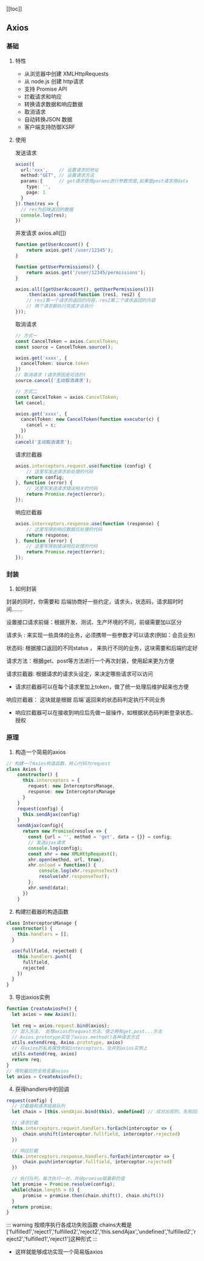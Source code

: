 [[toc]]
## Axios

### 基础
1. 特性
    * 从浏览器中创建 XMLHttpRequests
    * 从 node.js 创建 http请求
    * 支持 Promise API
    * 拦截请求和响应
    * 转换请求数据和响应数据
    * 取消请求
    * 自动转换JSON 数据
    * 客户端支持防御XSRF

2. 使用

    发送请求
    ```ts
    axios({        
      url:'xxx',    // 设置请求的地址
      method:"GET", // 设置请求方法
      params:{      // get请求使用params进行参数凭借,如果是post请求用data
        type: '',
        page: 1
      }
    }).then(res => {  
      // res为后端返回的数据
      console.log(res);   
    })
    ```

    并发请求 axios.all([])
    ```ts
    function getUserAccount() {
        return axios.get('/user/12345');
    }

    function getUserPermissions() {
        return axios.get('/user/12345/permissions');
    }

    axios.all([getUserAccount(), getUserPermissions()])
        .then(axios.spread(function (res1, res2) { 
        // res1第一个请求的返回的内容，res2第二个请求返回的内容
        // 两个请求都执行完成才会执行
    }));
    ```

    取消请求
    ```ts
    // 方式一
    const CancelToken = axios.CancelToken;
    const source = CancelToken.source();

    axios.get('xxxx', {
      cancelToken: source.token
    })
    // 取消请求 (请求原因是可选的)
    source.cancel('主动取消请求');

    // 方式二
    const CancelToken = axios.CancelToken;
    let cancel;

    axios.get('xxxx', {
      cancelToken: new CancelToken(function executor(c) {
        cancel = c;
      })
    });
    cancel('主动取消请求');
    ```

    请求拦截器
    ```ts
    axios.interceptors.request.use(function (config) {
        // 这里写发送请求前处理的代码
        return config;
    }, function (error) {
        // 这里写发送请求错误相关的代码
        return Promise.reject(error);
    });
    ```

    响应拦截器
    ```ts
    axios.interceptors.response.use(function (response) {
        // 这里写得到响应数据后处理的代码
        return response;
    }, function (error) {
        // 这里写得到错误响应处理的代码
        return Promise.reject(error);
    });
    ```

### 封装
1. 如何封装

封装的同时，你需要和 后端协商好一些约定，请求头，状态码，请求超时时间.......

设置接口请求前缀：根据开发、测试、生产环境的不同，前缀需要加以区分

请求头 : 来实现一些具体的业务，必须携带一些参数才可以请求(例如：会员业务)

状态码: 根据接口返回的不同status ， 来执行不同的业务，这块需要和后端约定好

请求方法：根据get、post等方法进行一个再次封装，使用起来更为方便

请求拦截器: 根据请求的请求头设定，来决定哪些请求可以访问
* 请求拦截器可以在每个请求里加上token，做了统一处理后维护起来也方便

响应拦截器： 这块就是根据 后端`返回来的状态码判定执行不同业务
* 响应拦截器可以在接收到响应后先做一层操作，如根据状态码判断登录状态、授权

### 原理
1. 构造一个简易的axios
```ts
// 构建一个Axios构造函数，核心代码为request
class Axios {
    constructor() {
      this.interceptors = {
        request: new InterceptorsManage,
        response: new InterceptorsManage
      }
    }
    request(config) {
      this.sendAjax(config)
    } 
    sendAjax(config){
      return new Promise(resolve => {
        const {url = '', method = 'get', data = {}} = config;
        // 发送ajax请求
        console.log(config);
        const xhr = new XMLHttpRequest();
        xhr.open(method, url, true);
        xhr.onload = function() {
            console.log(xhr.responseText)
            resolve(xhr.responseText);
        };
        xhr.send(data);
      })
    }
```

2. 构建拦截器的构造函数
```ts
class InterceptorsManage {
  constructor() {
    this.handlers = [];
  }

  use(fullfield, rejected) {
    this.handlers.push({
      fullfield,
      rejected
    })
  }
}
```

3. 导出axios实例
```ts
function CreateAxiosFn() {
  let axios = new Axios();
  
  let req = axios.request.bind(axios);
  // 混入方法， 处理axios的request方法，使之拥有get,post...方法
  // Axios.prototype实现了axios.method()各种请求方式
  utils.extend(req, Axios.prototype, axios)
  // 将axios的私有属性例如interceptors，合并到axios实例上
  utils.extend(req, axios)
  return req;
}
// 得到最后的全局变量axios
let axios = CreateAxiosFn();
```

4. 获得handlers中的回调
```ts
request(config) {
  // 拦截器和请求组装队列
  let chain = [this.sendAjax.bind(this), undefined] // 成对出现的，失败回调暂时不处理

  // 请求拦截
  this.interceptors.request.handlers.forEach(interceptor => {
      chain.unshift(interceptor.fullfield, interceptor.rejected)
  })

  // 响应拦截
  this.interceptors.response.handlers.forEach(interceptor => {
      chain.push(interceptor.fullfield, interceptor.rejected)
  })

  // 执行队列，每次执行一对，并给promise赋最新的值
  let promise = Promise.resolve(config);
  while(chain.length > 0) {
      promise = promise.then(chain.shift(), chain.shift())
  }
  return promise;
}
```
::: warning 按顺序执行各成功失败函数
chains大概是['fulfilled1','reject1','fulfilled2','reject2','this.sendAjax','undefined','fulfilled2','reject2','fulfilled1','reject1']这种形式
:::

* 这样就能够成功实现一个简易版axios
